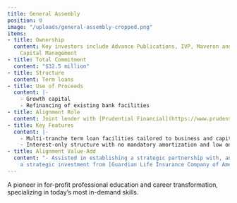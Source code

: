 ```yaml
---
title: General Assembly
position: 0
image: "/uploads/general-assembly-cropped.png"
items:
- title: Ownership
  content: Key investors include Advance Publications, IVP, Maveron and Wellington
    Capital Management
- title: Total Commitment
  content: "$32.5 million"
- title: Structure
  content: Term loans
- title: Use of Proceeds
  content: |-
    - Growth capital
    - Refinancing of existing bank facilities
- title: Alignment Role
  content: Joint lender with [Prudential Financial](https://www.prudential.com/)
- title: Key Features
  content: |-
    - Multi-tranche term loan facilities tailored to business and capital structure milestones
    - Interest-only structure with no mandatory amortization and low ongoing cash interest costs
- title: Alignment Value-Add
  content: "- Assisted in establishing a strategic partnership with, and attracting
    a strategic investment from [Guardian Life Insurance Company of America](https://www.guardianlife.com/about-guardian)"
---
```


A pioneer in for-profit professional education and career transformation, specializing in today’s most in-demand skills.
